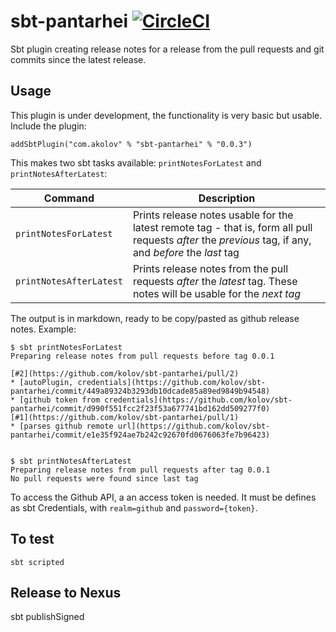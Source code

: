 # sbt-pantarhei [![CircleCI](https://circleci.com/gh/kolov/sbt-pantarhei/tree/master.svg?style=svg)](https://circleci.com/gh/kolov/sbt-pantarhei/tree/master)

Sbt plugin creating release notes for a release from the pull requests and git commits since the latest release.

## Usage

This plugin is under development, the functionality is very basic but usable. Include the plugin:

    addSbtPlugin("com.akolov" % "sbt-pantarhei" % "0.0.3")

This makes two sbt tasks available: `printNotesForLatest` and `printNotesAfterLatest`:


| Command                   |     Description          |
| --------------------------|-------------|
| `printNotesForLatest`     | Prints release notes usable for the latest remote  tag - that is, form all pull requests _after_ the _previous_ tag, if any,  and _before_ the _last_ tag       |
| `printNotesAfterLatest`   | Prints release notes from the pull requests _after_ the _latest_  tag. These notes will be usable for the _next tag_        |


The output is in markdown, ready to be copy/pasted as github release notes. Example:

```
$ sbt printNotesForLatest
Preparing release notes from pull requests before tag 0.0.1

[#2](https://github.com/kolov/sbt-pantarhei/pull/2)
* [autoPlugin, credentials](https://github.com/kolov/sbt-pantarhei/commit/449a89324b3293db10dcade85a89ed9849b94548)
* [github token from credentials](https://github.com/kolov/sbt-pantarhei/commit/d990f551fcc2f23f53a677741bd162dd509277f0)
[#1](https://github.com/kolov/sbt-pantarhei/pull/1)
* [parses github remote url](https://github.com/kolov/sbt-pantarhei/commit/e1e35f924ae7b242c92670fd0676063fe7b96423)


$ sbt printNotesAfterLatest 
Preparing release notes from pull requests after tag 0.0.1
No pull requests were found since last tag
```

To access the Github API, a an access token is needed. It must be defines as sbt Credentials, with `realm=github` and
`password={token}`.
 
## To test

    sbt scripted
    
## Release to Nexus

   sbt publishSigned
    

